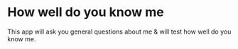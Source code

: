 # How well do you know me
This app will ask you general questions about me & will test how well do you know me.
